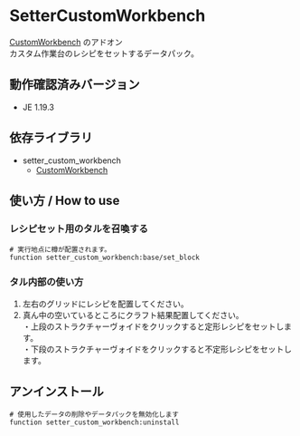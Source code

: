 # SetterCustomWorkbench
  
[CustomWorkbench](https://github.com/kirigami-0/CustomWorkbench) のアドオン  
カスタム作業台のレシピをセットするデータパック。  
  
## 動作確認済みバージョン
- JE 1.19.3  
  
## 依存ライブラリ
- setter_custom_workbench
  - [CustomWorkbench](https://github.com/kirigami-0/CustomWorkbench)
  
## 使い方 / How to use
### レシピセット用のタルを召喚する  
```mcfunction
# 実行地点に樽が配置されます。
function setter_custom_workbench:base/set_block
```
### タル内部の使い方
1. 左右のグリッドにレシピを配置してください。  
1. 真ん中の空いているところにクラフト結果配置してください。  
・上段のストラクチャーヴォイドをクリックすると定形レシピをセットします。  
・下段のストラクチャーヴォイドをクリックすると不定形レシピをセットします。  
  
## アンインストール
``` mcfunction
# 使用したデータの削除やデータパックを無効化します
function setter_custom_workbench:uninstall
```
